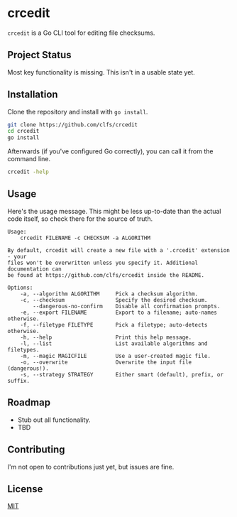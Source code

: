 # crcedit
`crcedit` is a Go CLI tool for editing file checksums.

## Project Status
Most key functionality is missing. This isn't in a usable state yet.

## Installation
Clone the repository and install with `go install`.
```bash
git clone https://github.com/clfs/crcedit
cd crcedit
go install
```

Afterwards (if you've configured Go correctly), you can call it from
the command line.
```bash
crcedit -help
```

## Usage
Here's the usage message. This might be less up-to-date than the actual
code itself, so check there for the source of truth.
```
Usage:
    crcedit FILENAME -c CHECKSUM -a ALGORITHM

By default, crcedit will create a new file with a '.crcedit' extension - your
files won't be overwritten unless you specify it. Additional documentation can
be found at https://github.com/clfs/crcedit inside the README.

Options:
	-a, --algorithm ALGORITHM     Pick a checksum algorithm.
	-c, --checksum                Specify the desired checksum.
	    --dangerous-no-confirm    Disable all confirmation prompts.
	-e, --export FILENAME         Export to a filename; auto-names otherwise.
	-f, --filetype FILETYPE       Pick a filetype; auto-detects otherwise.
	-h, --help                    Print this help message.
	-l, --list                    List available algorithms and filetypes.
	-m, --magic MAGICFILE         Use a user-created magic file.
	-o, --overwrite               Overwrite the input file (dangerous!).
	-s, --strategy STRATEGY       Either smart (default), prefix, or suffix.
```

## Roadmap
- Stub out all functionality.
- TBD

## Contributing
I'm not open to contributions just yet, but issues are fine.

## License
[MIT](https://choosealicense.com/licenses/mit/)